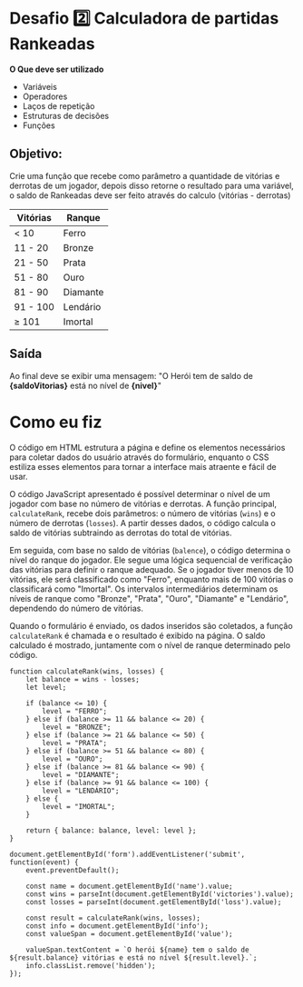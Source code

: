 # Desafio 2️⃣ Calculadora de partidas Rankeadas
**O Que deve ser utilizado**

- Variáveis
- Operadores
- Laços de repetição
- Estruturas de decisões
- Funções

## Objetivo:

Crie uma função que recebe como parâmetro a quantidade de vitórias e derrotas de um jogador,
depois disso retorne o resultado para uma variável, o saldo de Rankeadas deve ser feito através do calculo (vitórias - derrotas)

Vitórias |	Ranque |
---------|---------|
< 10	| Ferro
11 - 20 |	Bronze
21 - 50 | Prata
51 - 80 | Ouro
81 - 90 | Diamante
91 - 100 | Lendário
≥ 101 | Imortal

## Saída

Ao final deve se exibir uma mensagem:
"O Herói tem de saldo de **{saldoVitorias}** está no nível de **{nivel}**"

# Como eu fiz
O código em HTML estrutura a página e define os elementos necessários para coletar dados do usuário através do formulário, enquanto o CSS estiliza esses elementos para tornar a interface mais atraente e fácil de usar.

O código JavaScript apresentado é possível determinar o nível de um jogador com base no número de vitórias e derrotas. A função principal, `calculateRank`, recebe dois parâmetros: o número de vitórias (`wins`) e o número de derrotas (`losses`). A partir desses dados, o código calcula o saldo de vitórias subtraindo as derrotas do total de vitórias.

Em seguida, com base no saldo de vitórias (`balence`), o código determina o nível do ranque do jogador. Ele segue uma lógica sequencial de verificação das vitórias para definir o ranque adequado. Se o jogador tiver menos de 10 vitórias, ele será classificado como "Ferro", enquanto mais de 100 vitórias o classificará como "Imortal". Os intervalos intermediários determinam os níveis de ranque como "Bronze", "Prata", "Ouro", "Diamante" e "Lendário", dependendo do número de vitórias.

Quando o formulário é enviado, os dados inseridos são coletados, a função `calculateRank` é chamada e o resultado é exibido na página. O saldo calculado é mostrado, juntamente com o nível de ranque determinado pelo código.
```
function calculateRank(wins, losses) {
    let balance = wins - losses;
    let level;

    if (balance <= 10) {
        level = "FERRO";
    } else if (balance >= 11 && balance <= 20) {
        level = "BRONZE";
    } else if (balance >= 21 && balance <= 50) {
        level = "PRATA";
    } else if (balance >= 51 && balance <= 80) {
        level = "OURO";
    } else if (balance >= 81 && balance <= 90) {
        level = "DIAMANTE";
    } else if (balance >= 91 && balance <= 100) {
        level = "LENDÁRIO";
    } else {
        level = "IMORTAL";
    }

    return { balance: balance, level: level };
}

document.getElementById('form').addEventListener('submit', function(event) {
    event.preventDefault();

    const name = document.getElementById('name').value;
    const wins = parseInt(document.getElementById('victories').value);
    const losses = parseInt(document.getElementById('loss').value);

    const result = calculateRank(wins, losses);
    const info = document.getElementById('info');
    const valueSpan = document.getElementById('value');

    valueSpan.textContent = `O herói ${name} tem o saldo de ${result.balance} vitórias e está no nível ${result.level}.`;
    info.classList.remove('hidden');
});
```
